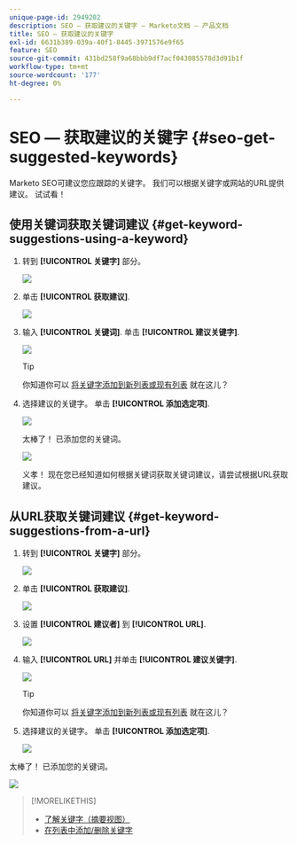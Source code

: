 ```yaml
---
unique-page-id: 2949202
description: SEO — 获取建议的关键字 — Marketo文档 — 产品文档
title: SEO — 获取建议的关键字
exl-id: 6631b389-039a-40f1-8445-3971576e9f65
feature: SEO
source-git-commit: 431bd258f9a68bbb9df7acf043085578d3d91b1f
workflow-type: tm+mt
source-wordcount: '177'
ht-degree: 0%

---
```


# SEO — 获取建议的关键字 {#seo-get-suggested-keywords}

Marketo SEO可建议您应跟踪的关键字。 我们可以根据关键字或网站的URL提供建议。 试试看！

## 使用关键词获取关键词建议 {#get-keyword-suggestions-using-a-keyword}

1. 转到 **[!UICONTROL 关键字]** 部分。

   ![](assets/image2014-9-18-10-3a51-3a41.png)

1. 单击 **[!UICONTROL 获取建议]**.

   ![](assets/image2014-9-18-10-3a52-3a42.png)

1. 输入 **[!UICONTROL 关键词]**. 单击 **[!UICONTROL 建议关键字]**.

   ![](assets/image2014-9-18-10-3a53-3a14.png)

   >[!TIP]
   >
   >你知道你可以  [将关键字添加到新列表或现有列表](/help/marketo/product-docs/additional-apps/seo/understanding-seo/seo-managing-lists.md) 就在这儿？

1. 选择建议的关键字。 单击 **[!UICONTROL 添加选定项]**.

   ![](assets/image2014-9-18-10-3a54-3a12.png)

   太棒了！ 已添加您的关键词。

   ![](assets/image2014-9-18-10-3a54-3a16.png)

   义孝！ 现在您已经知道如何根据关键词获取关键词建议，请尝试根据URL获取建议。

## 从URL获取关键词建议  {#get-keyword-suggestions-from-a-url}

1. 转到 **[!UICONTROL 关键字]** 部分。

   ![](assets/image2014-9-18-10-3a54-3a26.png)

1. 单击 **[!UICONTROL 获取建议]**.

   ![](assets/image2014-9-18-11-3a4-3a43.png)

1. 设置 **[!UICONTROL 建议者]** 到 **[!UICONTROL URL]**.

   ![](assets/image2014-9-18-11-3a4-3a52.png)

1. 输入 **[!UICONTROL URL]** 并单击 **[!UICONTROL 建议关键字]**.

   ![](assets/image2014-9-18-11-3a5-3a7.png)

   >[!TIP]
   >
   >你知道你可以 [将关键字添加到新列表或现有列表](/help/marketo/product-docs/additional-apps/seo/understanding-seo/seo-managing-lists.md) 就在这儿？

1. 选择建议的关键字。 单击 **[!UICONTROL 添加选定项]**.

   ![](assets/image2014-9-18-11-3a8-3a3.png)

太棒了！ 已添加您的关键词。

![](assets/image2014-9-18-11-3a8-3a25.png)

>[!MORELIKETHIS]
>
>* [了解关键字（摘要视图）](/help/marketo/product-docs/additional-apps/seo/keywords/seo-understanding-keywords.md)
>* [在列表中添加/删除关键字](/help/marketo/product-docs/additional-apps/seo/keywords/seo-add-remove-keywords-from-a-list.md)
